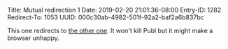 Title: Mutual redirection 1
Date: 2019-02-20 21:01:36-08:00
Entry-ID: 1282
Redirect-To: 1053
UUID: 000c30ab-4982-501f-92a2-baf2a6b837bc

This one redirects to [the other one](1053). It won't kill Publ but it might make a browser unhappy.
